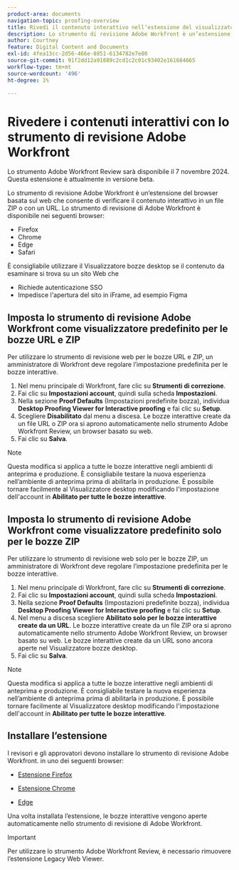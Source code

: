 ```yaml
---
product-area: documents
navigation-topic: proofing-overview
title: Rivedi il contenuto interattivo nell’estensione del visualizzatore di bozze web
description: Lo strumento di revisione Adobe Workfront è un’estensione del browser che consente di verificare il contenuto interattivo in un file ZIP o con un URL.
author: Courtney
feature: Digital Content and Documents
exl-id: 4fea13cc-2d56-466e-8851-6134782e7e80
source-git-commit: 91f2dd12a91889c2cd1c2c01c93402e161684665
workflow-type: tm+mt
source-wordcount: '496'
ht-degree: 1%

---
```


# Rivedere i contenuti interattivi con lo strumento di revisione Adobe Workfront

<span class="preview">Lo strumento Adobe Workfront Review sarà disponibile il 7 novembre 2024. Questa estensione è attualmente in versione beta.</span>

Lo strumento di revisione Adobe Workfront è un’estensione del browser basata sul web che consente di verificare il contenuto interattivo in un file ZIP o con un URL. Lo strumento di revisione di Adobe Workfront è disponibile nei seguenti browser:

* Firefox
* Chrome
* Edge
* Safari

È consigliabile utilizzare il Visualizzatore bozze desktop se il contenuto da esaminare si trova su un sito Web che

* Richiede autenticazione SSO
* Impedisce l&#39;apertura del sito in iFrame, ad esempio Figma



## Imposta lo strumento di revisione Adobe Workfront come visualizzatore predefinito per le bozze URL e ZIP

Per utilizzare lo strumento di revisione web per le bozze URL e ZIP, un amministratore di Workfront deve regolare l’impostazione predefinita per le bozze interattive.

1. Nel menu principale di Workfront, fare clic su **Strumenti di correzione**.
1. Fai clic su **Impostazioni account**, quindi sulla scheda **Impostazioni**.
1. Nella sezione **Proof Defaults** (Impostazioni predefinite bozza), individua **Desktop Proofing Viewer for Interactive proofing** e fai clic su **Setup**.
1. Scegliere **Disabilitato** dal menu a discesa. Le bozze interattive create da un file URL o ZIP ora si aprono automaticamente nello strumento Adobe Workfront Review, un browser basato su web.
1. Fai clic su **Salva**.

>[!NOTE]
>
>Questa modifica si applica a tutte le bozze interattive negli ambienti di anteprima e produzione. È consigliabile testare la nuova esperienza nell’ambiente di anteprima prima di abilitarla in produzione. È possibile tornare facilmente al Visualizzatore desktop modificando l&#39;impostazione dell&#39;account in **Abilitato per tutte le bozze interattive**.

## Imposta lo strumento di revisione Adobe Workfront come visualizzatore predefinito solo per le bozze ZIP

Per utilizzare lo strumento di revisione web solo per le bozze ZIP, un amministratore di Workfront deve regolare l’impostazione predefinita per le bozze interattive.

1. Nel menu principale di Workfront, fare clic su **Strumenti di correzione**.
1. Fai clic su **Impostazioni account**, quindi sulla scheda **Impostazioni**.
1. Nella sezione **Proof Defaults** (Impostazioni predefinite bozza), individua **Desktop Proofing Viewer for Interactive proofing** e fai clic su **Setup**.
1. Nel menu a discesa scegliere **Abilitato solo per le bozze interattive create da un URL**. Le bozze interattive create da un file ZIP ora si aprono automaticamente nello strumento Adobe Workfront Review, un browser basato su web. Le bozze interattive create da un URL sono ancora aperte nel Visualizzatore bozze desktop.
1. Fai clic su **Salva**.

>[!NOTE]
>
>Questa modifica si applica a tutte le bozze interattive negli ambienti di anteprima e produzione. È consigliabile testare la nuova esperienza nell’ambiente di anteprima prima di abilitarla in produzione. È possibile tornare facilmente al Visualizzatore desktop modificando l&#39;impostazione dell&#39;account in **Abilitato per tutte le bozze interattive**.

## Installare l’estensione

I revisori e gli approvatori devono installare lo strumento di revisione Adobe Workfront. in uno dei seguenti browser:

* [Estensione Firefox](https://addons.mozilla.org/en-US/firefox/addon/adobe-workfront-review-tool/)

* [Estensione Chrome](https://chromewebstore.google.com/detail/adobe-workfront-review-to/lhdepbgeilldghlfnankdnponhljpgml)

* [Edge](https://microsoftedge.microsoft.com/addons/detail/adobe-workfront-review-to/llhapmaiiddmcamgeapaipjpagnoijen)

Una volta installata l’estensione, le bozze interattive vengono aperte automaticamente nello strumento di revisione di Adobe Workfront.

>[!IMPORTANT]
>
>Per utilizzare lo strumento Adobe Workfront Review, è necessario rimuovere l’estensione Legacy Web Viewer.
